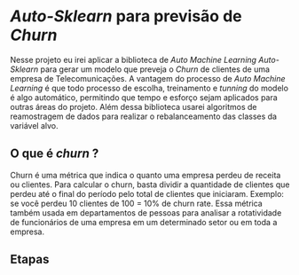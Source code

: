 # *Auto-Sklearn* para previsão de *Churn*

Nesse projeto eu irei aplicar a biblioteca de *Auto Machine Learning Auto-Sklearn* para gerar um modelo que preveja o *Churn* de clientes de uma empresa de Telecomunicações.
A vantagem do processo de *Auto Machine Learning* é que todo processo de escolha, treinamento e *tunning* do modelo é algo automático, permitindo que tempo e esforço sejam aplicados 
para outras áreas do projeto. Além dessa biblioteca usarei algoritmos de reamostragem de dados para realizar o rebalanceamento das classes da variável alvo.

## O que é *churn* ?
Churn é uma métrica que indica o quanto uma empresa perdeu de receita ou clientes. Para calcular o churn, basta dividir a quantidade de clientes que perdeu até o final do período
pelo total de clientes que iniciaram. Exemplo: se você perdeu 10 clientes de 100 = 10% de churn rate. Essa métrica também usada em departamentos de pessoas para analisar a
rotatividade de funcionários de uma empresa em um determinado setor ou em toda a empresa.

## Etapas

















